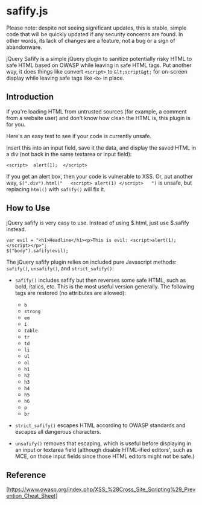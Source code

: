safify.js
=========

Please note: despite not seeing significant updates, this is stable, simple code that will be quickly updated if any security concerns are found. In other words, its lack of changes are a feature, not a bug or a sign of abandonware.

jQuery Safify is a simple jQuery plugin to sanitize potentially risky HTML to
safe HTML based on OWASP while leaving in safe HTML tags. Put another way, it
does things like convert `<script>` to `&lt;script&gt;` for on-screen display
while leaving safe tags like `<b>` in place.


Introduction
------------

If you're loading HTML from untrusted sources (for example, a comment from a
website user) and don't know how clean the HTML is, this plugin is for you.

Here's an easy test to see if your code is currently unsafe.

Insert this into an input field, save it the data, and display the saved HTML
in a div (not back in the same textarea or input field):

    <script>  alert(1);  </script>

If you get an alert box, then your code is vulnerable to XSS. Or, put another
way, `$(".div").html("   <script> alert(1) </script>   ")` is unsafe, but replacing
`html()` with `safify()` will fix it.



How to Use
----------

jQuery safify is very easy to use. Instead of using $.html, just use $.safify
instead.

    var evil = "<h1>Headline</h1><p>This is evil: <script>alert(1);</script></p>";
    $("body").safify(evil);


The jQuery safify plugin relies on included pure Javascript methods:
`safify()`, `unsafify()`, and `strict_safify()`:

*   `safify()` includes safify but then reverses some safe HTML, such as bold,
    italics, etc. This is the most useful version generally. The following tags
    are restored (no attributes are allowed):

    -   `b`
    -   `strong`
    -   `em`
    -   `i`
    -   `table`
    -   `tr`
    -   `td`
    -   `li`
    -   `ul`
    -   `ol`
    -   `h1`
    -   `h2`
    -   `h3`
    -   `h4`
    -   `h5`
    -   `h6`
    -   `p`
    -   `br`

*   `strict_safify()` escapes HTML according to OWASP standards and escapes all
    dangerous characters.

*   `unsafify()` removes that escaping, which is useful before displaying in an
    input or textarea field (although disable HTML-ified editors', such as MCE,
    on those input fields since those HTML editors might not be safe.)



Reference
---------

[https://www.owasp.org/index.php/XSS_%28Cross_Site_Scripting%29_Prevention_Cheat_Sheet]
